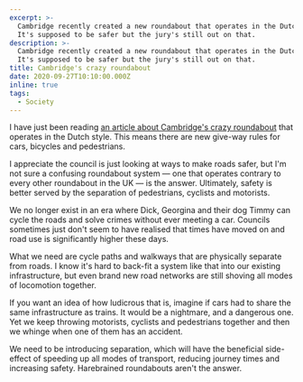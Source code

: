 ```yaml
---
excerpt: >-
  Cambridge recently created a new roundabout that operates in the Dutch style.
  It's supposed to be safer but the jury's still out on that.
description: >-
  Cambridge recently created a new roundabout that operates in the Dutch style.
  It's supposed to be safer but the jury's still out on that.
title: Cambridge's crazy roundabout
date: 2020-09-27T10:10:00.000Z
inline: true
tags:
  - Society
---
```

I have just been reading [an article about Cambridge's crazy roundabout](https://www.bbc.co.uk/news/uk-england-cambridgeshire-53947440) that operates in the Dutch style. This means there are new give-way rules for cars, bicycles and pedestrians.

I appreciate the council is just looking at ways to make roads safer, but I'm not sure a confusing roundabout system — one that operates contrary to every other roundabout in the UK — is the answer. Ultimately, safety is better served by the separation of pedestrians, cyclists and motorists.

We no longer exist in an era where Dick, Georgina and their dog Timmy can cycle the roads and solve crimes without ever meeting a car. Councils sometimes just don't seem to have realised that times have moved on and road use is significantly higher these days.

What we need are cycle paths and walkways that are physically separate from roads. I know it's hard to back-fit a system like that into our existing infrastructure, but even brand new road networks are still shoving all modes of locomotion together.

If you want an idea of how ludicrous that is, imagine if cars had to share the same infrastructure as trains. It would be a nightmare, and a dangerous one. Yet we keep throwing motorists, cyclists and pedestrians together and then we whinge when one of them has an accident.

We need to be introducing separation, which will have the beneficial side-effect of speeding up all modes of transport, reducing journey times and increasing safety. Harebrained roundabouts aren't the answer.

